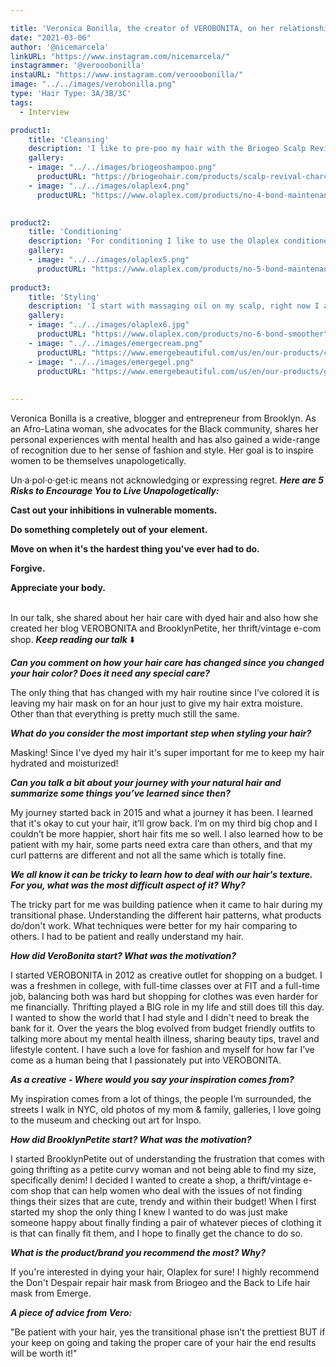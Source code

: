 ```yaml
---

title: 'Veronica Bonilla, the creator of VEROBONITA, on her relationship with style, and haircare for dyed hair.'
date: "2021-03-06"
author: '@nicemarcela' 
linkURL: "https://www.instagram.com/nicemarcela/"
instagrammer: '@verooobonilla'
instaURL: "https://www.instagram.com/verooobonilla/"
image: "../../images/verobonilla.png"
type: 'Hair Type: 3A/3B/3C'
tags:
  - Interview

product1: 
    title: 'Cleansing'
    description: 'I like to pre-poo my hair with the Briogeo Scalp Revival before I shampoo my roots with a massage scalp tool for 5 mins to get all the product buildup out. Once I am done with that I like to use the Olaplex shampoo to give my hair the moisture it needs.'
    gallery:
    - image: "../../images/briogeoshampoo.png"
      productURL: "https://briogeohair.com/products/scalp-revival-charcoal-coconut-oil-micro-exfoliating-shampoo"
    - image: "../../images/olaplex4.png"
      productURL: "https://www.olaplex.com/products/no-4-bond-maintenance-shampoo-1"
 

product2: 
    title: 'Conditioning'
    description: 'For conditioning I like to use the Olaplex conditioner. I leave it on my hair for 10 mins and finger tangle my hair after the 10 mins before rinsing it off. After my wash I like to do a deep conditioning mask for 30-45 mins.'
    gallery:
    - image: "../../images/olaplex5.png"
      productURL: "https://www.olaplex.com/products/no-5-bond-maintenance-conditioner"
 
product3: 
    title: 'Styling'
    description: 'I start with massaging oil on my scalp, right now I am using argan oil. Follow by the No.6 leave-in from Olaplex, follow by my styling cream from emerge and gel. I like to apply my products raking and scrunching it.'
    gallery:
    - image: "../../images/olaplex6.jpg"
      productURL: "https://www.olaplex.com/products/no-6-bond-smoother"
    - image: "../../images/emergecream.png"
      productURL: "https://www.emergebeautiful.com/us/en/our-products/cream/the-works-butter-cream-15-fl-oz.html"
    - image: "../../images/emergegel.png"
      productURL: "https://www.emergebeautiful.com/us/en/our-products/gel/style-goals-gel.html"
    
 
---  
```


Veronica Bonilla is a creative, blogger and entrepreneur from Brooklyn. As an Afro-Latina woman, she advocates for the Black community, shares her personal experiences with mental health and has also gained a wide-range of recognition due to her sense of fashion and style. Her goal is to inspire women to be themselves unapologetically.

Un·a·pol·o·get·ic means not acknowledging or expressing regret. ***Here are 5 Risks to Encourage You to Live Unapologetically:***    
 
**Cast out your inhibitions in vulnerable moments.**  

**Do something completely out of your element.**    

**Move on when it's the hardest thing you've ever had to do.**  

**Forgive.**  

**Appreciate your body.**  
<br>

In our talk, she shared about her hair care with dyed hair and also how she created her blog VEROBONITA and BrooklynPetite, her thrift/vintage e-com shop. ***Keep reading our talk*** ⬇️

***Can you comment on how your hair care has changed since you changed your hair color? Does it need any special care?***   

The only thing that has changed with my hair routine since I’ve colored it is leaving my hair mask on for an hour just to give my hair extra moisture. Other than that everything is pretty much still the same.  

***What do you consider the most important step when styling your hair?*** 

Masking! Since I've dyed my hair it's super important for me to keep my hair hydrated and moisturized! 

***Can you talk a bit about your journey with your natural hair and summarize some things you’ve learned since then?***    

My journey started back in 2015 and what a journey it has been. I learned that it's okay to cut your hair, it’ll grow back. I’m on my third big chop and I couldn’t be more happier, short hair fits me so well. I also learned how to be patient with my hair, some parts need extra care than others, and that my curl patterns are different and not all the same which is totally fine.  

***We all know it can be tricky to learn how to deal with our hair's texture. For you, what was the most difficult aspect of it? Why?***   

The tricky part for me was building patience when it came to hair during my transitional phase. Understanding the different hair patterns, what products do/don't work. What techniques were better for my hair comparing to others. I had to be patient and really understand my hair.  

***How did VeroBonita start? What was the motivation?***    

I started VEROBONITA in 2012 as creative outlet for shopping on a budget. I was a freshmen in college, with full-time classes over at FIT and a full-time job, balancing both was hard but shopping for clothes was even harder for me financially. Thrifting played a BIG role in my life and still does till this day. I wanted to show the world that I had style and I didn't need to break the bank for it. Over the years the blog evolved from budget friendly outfits to talking more about my mental health illness, sharing beauty tips, travel and lifestyle content. I have such a love for fashion and myself for how far I’ve come as a human being that I passionately put into VEROBONITA.  

***As a creative - Where would you say your inspiration comes from?***   

My inspiration comes from a lot of things, the people I’m surrounded, the streets I walk in NYC, old photos of my mom & family, galleries, I love going to the museum and checking out art for Inspo. 

***How did BrooklynPetite start? What was the motivation?***   

I started BrooklynPetite out of understanding the frustration that comes with going thrifting as a petite curvy woman and not being able to find my size, specifically denim! I decided I wanted to create a shop, a thrift/vintage e-com shop that can help women who deal with the issues of not finding things their sizes that are cute, trendy and within their budget! When I first started my shop the only thing I knew I wanted to do was just make someone happy about finally finding a pair of whatever pieces of clothing it is that can finally fit them, and I hope to finally get the chance to do so.  

***What is the product/brand you recommend the most? Why?***   

If you're interested in dying your hair, Olaplex for sure! I highly recommend the Don't Despair repair hair mask from Briogeo and the Back to Life hair mask from Emerge.  

***A piece of advice from Vero:***  

"Be patient with your hair, yes the transitional phase isn't the prettiest BUT if your keep on going and taking the proper care of your hair the end results will be worth it!" 



